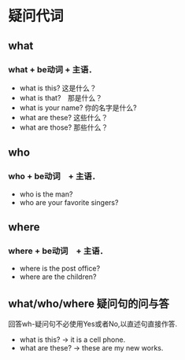 # 疑问代词

## what
### what + be动词 + 主语．
* what is this? 这是什么？
* what is that?　那是什么？
* what is your name? 你的名字是什么?
* what are these? 这些什么？
* what are those? 那些什么？

## who
### who + be动词　+ 主语．
* who is the man?
* who are your favorite singers?

## where
### where + be动词　+ 主语．
* where is the post office?
* where are the children?

## what/who/where 疑问句的问与答

回答wh-疑问句不必使用Yes或者No,以直述句直接作答.


* what is this? -> it is a cell phone.
* what are these? -> these are my new works.
